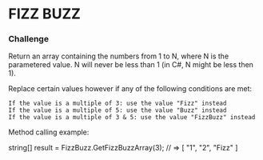 # FIZZ BUZZ

### Challenge


Return an array containing the numbers from 1 to N, where N is the parametered value. N will never be less than 1 (in C#, N might be less then 1).

Replace certain values however if any of the following conditions are met:

    If the value is a multiple of 3: use the value "Fizz" instead
    If the value is a multiple of 5: use the value "Buzz" instead
    If the value is a multiple of 3 & 5: use the value "FizzBuzz" instead

Method calling example:

string[] result = FizzBuzz.GetFizzBuzzArray(3); // => [ "1", "2", "Fizz" ]